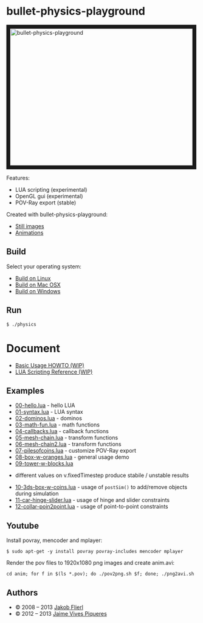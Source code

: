 # bullet-physics-playground

<a
href="http://www.youtube.com/watch?feature=player_embedded&v=19OirI8yjLc&hd=1"
target="_blank"><img src="http://img.youtube.com/vi/19OirI8yjLc/0.jpg"
alt="bullet-physics-playground" width="480" height="360" border="10" /></a>

Features:

* LUA scripting  (experimental)
* OpenGL gui     (experimental)
* POV-Ray export (stable)

Created with bullet-physics-playground:

* [Still images](https://github.com/koppi/bullet-physics-playground/wiki/Still-images)
* [Animations](https://github.com/koppi/bullet-physics-playground/wiki/Animations)

## Build

Select your operating system:

 * [Build on Linux](https://github.com/koppi/bullet-physics-playground/wiki/Build-on-Linux)
 * [Build on Mac OSX](https://github.com/koppi/bullet-physics-playground/wiki/Build-on-Mac-OSX)
 * [Build on Windows](https://github.com/koppi/bullet-physics-playground/wiki/Build-on-Windows)

## Run

```
$ ./physics 
```

# Document

* [Basic Usage HOWTO (WIP)](https://github.com/koppi/bullet-physics-playground/wiki/Basic-Usage-HOWTO)
* [LUA Scripting Reference (WIP)](https://github.com/koppi/bullet-physics-playground/wiki/LUA-Scripting-Reference)

## Examples

* [00-hello.lua](https://github.com/koppi/bullet-physics-playground/blob/master/demo/00-hello.lua) - hello LUA
* [01-syntax.lua](https://github.com/koppi/bullet-physics-playground/blob/master/demo/01-syntax.lua) - LUA syntax
* [02-dominos.lua](https://github.com/koppi/bullet-physics-playground/blob/master/demo/02-dominos.lua) - dominos
* [03-math-fun.lua](https://github.com/koppi/bullet-physics-playground/blob/master/demo/03-math-fun.lua) - math functions
* [04-callbacks.lua](https://github.com/koppi/bullet-physics-playground/blob/master/demo/04-callbacks.lua) - callback functions
* [05-mesh-chain.lua](https://github.com/koppi/bullet-physics-playground/blob/master/demo/05-mesh-chain.lua) - transform functions
* [06-mesh-chain2.lua](https://github.com/koppi/bullet-physics-playground/blob/master/demo/06-mesh-chain2.lua) - transform functions
* [07-pilesofcoins.lua](https://github.com/koppi/bullet-physics-playground/blob/master/demo/07-pilesofcoins.lua) - customize POV-Ray export
* [08-box-w-oranges.lua](https://github.com/koppi/bullet-physics-playground/blob/master/demo/08-box-w-oranges.lua) - general usage demo
* [09-tower-w-blocks.lua](https://github.com/koppi/bullet-physics-playground/blob/master/demo/09-tower-w-blocks.lua)
 - different values on v.fixedTimestep produce stabile / unstable results
* [10-3ds-box-w-coins.lua](https://github.com/koppi/bullet-physics-playground/blob/master/demo/10-3ds-box-w-coins.lua) - usage of ```postSim()``` to add/remove objects during simulation
* [11-car-hinge-slider.lua](https://github.com/koppi/bullet-physics-playground/blob/master/demo/11-car-hinge-slider.lua) - usage of hinge and slider constraints
* [12-collar-poin2point.lua](https://github.com/koppi/bullet-physics-playground/blob/master/demo/12-collar-point2point.lua) - usage of point-to-point constraints

## Youtube

Install povray, mencoder and mplayer:

```
$ sudo apt-get -y install povray povray-includes mencoder mplayer
```

Render the pov files to 1920x1080 png images and create anim.avi:

```
cd anim; for f in $(ls *.pov); do ./pov2png.sh $f; done; ./png2avi.sh
```

## Authors

* © 2008 – 2013 [Jakob Flierl](https://github.com/koppi)
* © 2012 – 2013 [Jaime Vives Piqueres](http://ignorancia.org/)
